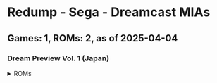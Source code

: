 # Redump - Sega - Dreamcast MIAs
## Games: 1, ROMs: 2, as of 2025-04-04

### Dream Preview Vol. 1 (Japan)
<details>
<summary>ROMs</summary>

- Dream Preview Vol. 1 (Japan) (Track 1).bin, CRC: ddf41288
- Dream Preview Vol. 1 (Japan) (Track 3).bin, CRC: 3a1c01de
</details>

